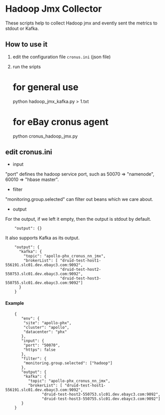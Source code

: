 # Hadoop Jmx Collector

These scripts help to collect Hadoop jmx and evently sent the metrics to stdout or Kafka. 

## How to use it
  
  1. edit the configuration file `cronus.ini` (json file)
     
  2. run the sripts
  
        # for general use
        python hadoop_jmx_kafka.py > 1.txt
        # for eBay cronus agent
        python cronus_hadoop_jmx.py
      
## edit cronus.ini

* input

"port" defines the hadoop service port, such as 50070 => "namenode", 60010 => "hbase master".

* filter

"monitoring.group.selected" can filter out beans which we care about. 

* output

For the output, if we left it empty, then the output is stdout by default. 

        "output": {}
        
It also supports Kafka as its output. 

        "output": {
          "kafka": {
            "topic": "apollo-phx_cronus_nn_jmx",
            "brokerList": [ "druid-test-host1-556191.slc01.dev.ebayc3.com:9092",
                            "druid-test-host2-550753.slc01.dev.ebayc3.com:9092",
                            "druid-test-host3-550755.slc01.dev.ebayc3.com:9092"]
          }
        }
      
#### Example
        {
           "env": {
            "site": "apollo-phx",
            "cluster": "apollo",
            "datacenter": "phx"
           },
           "input": {
            "port": "50070",
            "https": false
           },
           "filter": {
            "monitoring.group.selected": ["hadoop"]
           },
           "output": {
            "kafka": {
              "topic": "apollo-phx_cronus_nn_jmx",
              "brokerList": [ "druid-test-host1-556191.slc01.dev.ebayc3.com:9092",
                    "druid-test-host2-550753.slc01.dev.ebayc3.com:9092",
                    "druid-test-host3-550755.slc01.dev.ebayc3.com:9092"]
           }
        }

